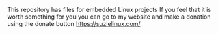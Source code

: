 This repository has files for embedded Linux projects
If you feel that it is worth something for you you can go to my website and make a donation using the donate button 
https://suzielinux.com/
